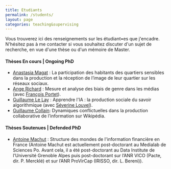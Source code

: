 ```yaml
---
title: Etudiants
permalink: /students/
layout: page
categories: teaching&supervising
---
```


Vous trouverez ici des renseignements sur les étudiant•es que j'encadre. N'hésitez pas à me contacter si vous souhaitez discuter d'un sujet de recherche, en vue d'une thèse ou d'un mémoire de Master.

<h4>Thèses En cours | Ongoing PhD</h4>

- [Anastasia Magat](https://www.pacte-grenoble.fr/membres/anastasia-magat) : La participation des habitants des quartiers sensibles dans la production et la réception de l’image de leur quartier sur les réseaux sociaux.
- [Ange Richard](https://www.pacte-grenoble.fr/membres/ange-richard) : Mesure et analyse des biais de genre dans les médias (avec [François Portet](https://lig-membres.imag.fr/portet/home.php)).
- [Guillaume Le Lay](https://www.pacte-grenoble.fr/fr/guillaume-lay) : Apprendre l'IA : la production sociale du savoir algorithmique (avec [Séverine Louvel](https://www.pacte-grenoble.fr/membres/severine-louvel)).
- [Guillaume Collain](): Dynamiques conflictuelles dans la production collaborative de l’information sur Wikipédia.

<h4>Thèses Soutenues | Defended PhD</h4>

- [Antoine Machut](https://www.pacte-grenoble.fr/membres/antoine-machut) : Structure des mondes de l'information financière en France (Antoine Machut est actuellement post-doctorant au Medialab de Sciences Po. Avant cela, il a été post-doctorant au Data Institute de l’Université Grenoble Alpes puis post-doctorant sur l’ANR VICO (Pacte, dir. P. Mercklé) et sur l’ANR ProVirCap (IRISSO, dir. L. Bereni)).

<br><br>
